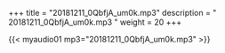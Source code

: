 +++
title = "20181211_0QbfjA_um0k.mp3"
description = " 20181211_0QbfjA_um0k.mp3 "
weight = 20
+++

{{< myaudio01 mp3="20181211_0QbfjA_um0k.mp3" >}}


